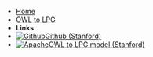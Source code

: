 <!-- docs/_sidebar.md -->

- [Home](/)
- [OWL to LPG](owl_to_lpg/ "OWL to LPG model validation")
- **Links**
- [![Github](https://icongram.jgog.in/devicon/git-plain.svg?color=808080&size=16)Github (Stanford)](https://github.com/protegeproject/owl2lpg)
- [![Apache](https://icongram.jgog.in/simple/apache.svg?color=808080&size=16)OWL to LPG model (Stanford)](https://protegeproject.github.io/owl2lpg/)
